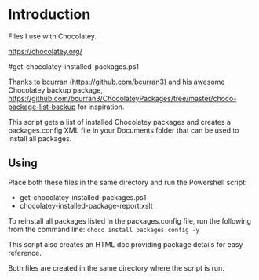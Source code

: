 # Introduction
Files I use with Chocolatey.

https://chocolatey.org/

#get-chocolatey-installed-packages.ps1

Thanks to bcurran (https://github.com/bcurran3) and his awesome Chocolatey backup package, https://github.com/bcurran3/ChocolateyPackages/tree/master/choco-package-list-backup for inspiration.

This script gets a list of installed Chocolatey packages and creates a packages.config XML file in your Documents folder that can be used to install all packages.

## Using
Place both these files in the same directory and run the Powershell script:

- get-chocolatey-installed-packages.ps1
- chocolatey-installed-package-report.xslt

To reinstall all packages listed in the packages.config file, run the following from the command line:
    `choco install packages.config -y`

This script also creates an HTML doc providing package details for easy reference.

Both files are created in the same directory where the script is run.
